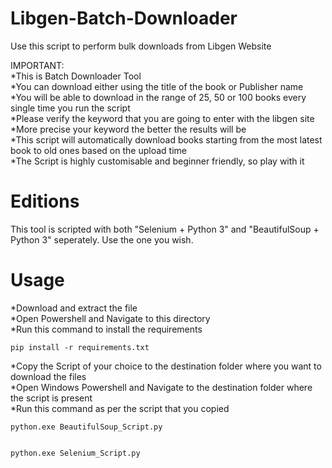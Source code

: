 # Libgen-Batch-Downloader
Use this script to perform bulk downloads from Libgen Website

IMPORTANT:  
    *This is Batch Downloader Tool  
    *You can download either using the title of the book or Publisher name  
    *You will be able to download in the range of 25, 50 or 100 books every single time you run the script  
    *Please verify the keyword that you are going to enter with the libgen site  
    *More precise your keyword the better the results will be  
    *This script will automatically download books starting from the most latest book to old ones based on the upload time  
    *The Script is highly customisable and beginner friendly, so play with it
    
# Editions  

This tool is scripted with both "Selenium + Python 3" and "BeautifulSoup + Python 3" seperately. Use the one you wish.

# Usage

   *Download and extract the file  
   *Open Powershell and Navigate to this directory  
   *Run this command to install the requirements
       
    pip install -r requirements.txt    
        
   *Copy the Script of your choice to the destination folder where you want to download the files  
   *Open Windows Powershell and Navigate to the destination folder where the script is present    
   *Run this command as per the script that you copied
       
    python.exe BeautifulSoup_Script.py
        
        
    python.exe Selenium_Script.py
         
